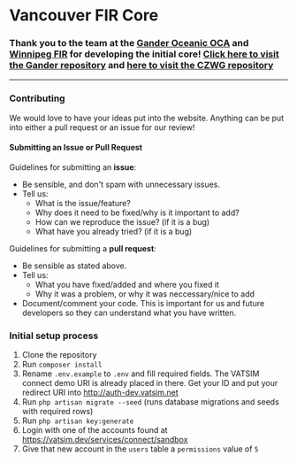 # Vancouver FIR Core

### Thank you to the team at the [Gander Oceanic OCA](https://github.com/gander-oceanic-fir-vatsim) and [Winnipeg FIR](https://github.com/winnipegfir) for developing the initial core! [Click here to visit the Gander repository](https://github.com/gander-oceanic-fir-vatsim/czqo-core) and [here to visit the CZWG repository](https://github.com/winnipegfir/CZWG-core)
---
### Contributing

We would love to have your ideas put into the website. Anything can be put into either a pull request or an issue for our review!

#### Submitting an Issue or Pull Request
Guidelines for submitting an **issue**:

- Be sensible, and don't spam with unnecessary issues.
- Tell us:
  - What is the issue/feature?
  - Why does it need to be fixed/why is it important to add?
  - How can we reproduce the issue? (if it is a bug)
  - What have you already tried? (if it is a bug)

Guidelines for submitting a **pull request**:
- Be sensible as stated above.
- Tell us:
  - What you have fixed/added and where you fixed it
  - Why it was a problem, or why it was neccessary/nice to add
- Document/comment your code. This is important for us and future developers so they can understand what you have written.

### Initial setup process

1. Clone the repository
1. Run `composer install`
1. Rename `.env.example` to `.env` and fill required fields. The VATSIM connect demo URI is already placed in there. Get your ID and put your redirect URI into http://auth-dev.vatsim.net
1. Run `php artisan migrate --seed` (runs database migrations and seeds with required rows)
1. Run `php artisan key:generate`
1. Login with one of the accounts found at https://vatsim.dev/services/connect/sandbox
1. Give that new account in the `users` table a `permissions` value of `5`


